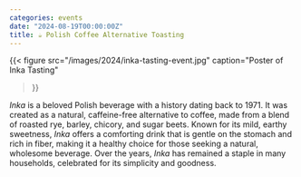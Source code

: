 ```yaml
---
categories: events
date: "2024-08-19T00:00:00Z"
title: ☕ Polish Coffee Alternative Toasting
---
```


{{<
    figure src="/images/2024/inka-tasting-event.jpg"
    caption="Poster of Inka Tasting"
>}}

_Inka_ is a beloved Polish beverage with a history dating back to 1971. It was created as
a natural, caffeine-free alternative to coffee, made from a blend of roasted rye, barley,
chicory, and sugar beets. Known for its mild, earthy sweetness, _Inka_ offers a comforting
drink that is gentle on the stomach and rich in fiber, making it a healthy choice for
those seeking a natural, wholesome beverage. Over the years, _Inka_ has remained a staple
in many households, celebrated for its simplicity and goodness.
